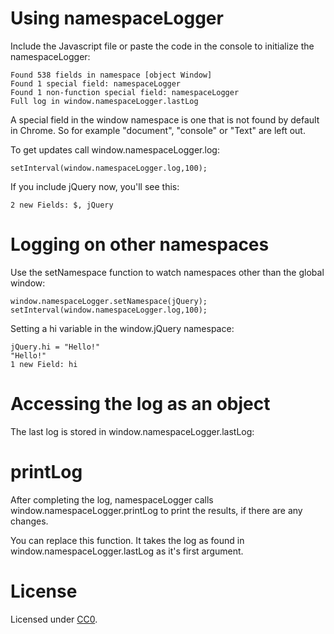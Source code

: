 Using namespaceLogger
=====================

Include the Javascript file or paste the code in the console to initialize the namespaceLogger:

    Found 538 fields in namespace [object Window]
    Found 1 special field: namespaceLogger
    Found 1 non-function special field: namespaceLogger
    Full log in window.namespaceLogger.lastLog 

A special field in the window namespace is one that is not found by default in Chrome.
So for example "document", "console" or "Text" are left out.   
    
To get updates call window.namespaceLogger.log:

    setInterval(window.namespaceLogger.log,100);
    
If you include jQuery now, you'll see this:

    2 new Fields: $, jQuery 
    
Logging on other namespaces
===========================

Use the setNamespace function to watch namespaces other than the global window:

    window.namespaceLogger.setNamespace(jQuery);
    setInterval(window.namespaceLogger.log,100);

Setting a hi variable in the window.jQuery namespace:
    
    jQuery.hi = "Hello!"
    "Hello!"
    1 new Field: hi 

Accessing the log as an object
==============================

The last log is stored in window.namespaceLogger.lastLog:

printLog
========

After completing the log, namespaceLogger calls window.namespaceLogger.printLog to print the results, if there are any changes.

You can replace this function. It takes the log as found in window.namespaceLogger.lastLog as it's first argument.

License
=======

Licensed under [CC0](http://creativecommons.org/choose/zero/).
